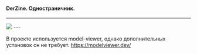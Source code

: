 <h4>
DerZine. Одностраничник.
</h4>

---
<img src="images_for_readme/1.gif">
---

В проекте используется model-viewer, однако дополнительных установок он не требует.
https://modelviewer.dev/